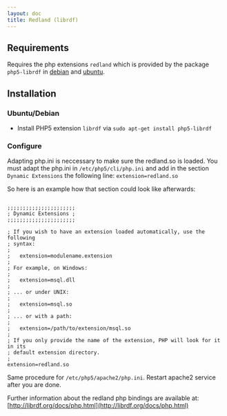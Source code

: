 ```yaml
---
layout: doc
title: Redland (librdf)
---
```


## Requirements 

Requires the php extensions `redland` which is provided by the package `php5-librdf` in [debian](https://packages.debian.org/stable/php5-librdf) and [ubuntu](http://packages.ubuntu.com/trusty/php5-librdf).

## Installation

### Ubuntu/Debian

* Install PHP5 extension `librdf` via `sudo apt-get install php5-librdf`

### Configure

Adapting php.ini is neccessary to make sure the redland.so is loaded. You must adapt the php.ini in `/etc/php5/cli/php.ini` and add in the section `Dynamic Extensions` the following line: `extension=redland.so`

So here is an example how that section could look like afterwards:

```

;;;;;;;;;;;;;;;;;;;;;;
; Dynamic Extensions ;
;;;;;;;;;;;;;;;;;;;;;;

; If you wish to have an extension loaded automatically, use the following
; syntax:
;
;   extension=modulename.extension
;
; For example, on Windows:
;
;   extension=msql.dll
;
; ... or under UNIX:
;
;   extension=msql.so
;
; ... or with a path:
;
;   extension=/path/to/extension/msql.so
;
; If you only provide the name of the extension, PHP will look for it in its
; default extension directory.
;
extension=redland.so

```

Same procedure for `/etc/php5/apache2/php.ini`. Restart apache2 service after you are done.

Further information about the redland php bindings are available at: [http://librdf.org/docs/php.html](http://librdf.org/docs/php.html)
